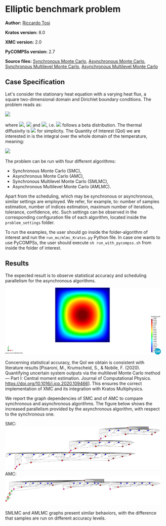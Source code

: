 # Elliptic benchmark problem

**Author:** [Riccardo Tosi](https://github.com/riccardotosi)

**Kratos version:** 8.0

**XMC version:** 2.0

**PyCOMPSs version:** 2.7

**Source files:** [Synchronous Monte Carlo](synchronous_monte_carlo), [Asynchronous Monte Carlo](asynchronous_monte_carlo), [Synchronous Multilevel Monte Carlo](synchronous_multilevel_monte_carlo), [Asynchronous Multilevel Monte Carlo](asynchronous_multilevel_monte_carlo)

## Case Specification
Let's consider the stationary heat equation with a varying heat flux, a square two-dimensional domain and Dirichlet boundary conditions. The problem reads as:

<img src="https://render.githubusercontent.com/render/math?math=\left\{\begin{matrix}
\nabla \cdot k \nabla \phi = \varepsilon f \ , \quad \phi \in \Omega\\
\phi = 0 \ , \quad \phi \in \partial \Omega
\end{matrix}\right.">

where <img src="https://render.githubusercontent.com/render/math?math=\Omega=[0,1]\times[0,1]">, <img src="https://render.githubusercontent.com/render/math?math=f=-432(x^2+y^2-x-y)"> and <img src="https://render.githubusercontent.com/render/math?math=\varepsilon \sim \beta(2,6)">, i.e. <img src="https://render.githubusercontent.com/render/math?math=\varepsilon"> follows a beta distribution. The thermal diffusivity is <img src="https://render.githubusercontent.com/render/math?math=k=1"> for simplicity. The Quantity of Interest (QoI) we are interested in is the integral over the whole domain of the temperature, meaning:

<img src="https://render.githubusercontent.com/render/math?math=QoI=\int_{\Omega}\phi(x,y)dxdy \,.">

The problem can be run with four different algorithms:

* Synchronous Monte Carlo (SMC),
* Asynchronous Monte Carlo (AMC),
* Synchronous Multilevel Monte Carlo (SMLMC),
* Asynchronous Multilevel Monte Carlo (AMLMC).

Apart from the scheduling, which may be synchronous or asynchronous, similar settings are employed. We refer, for example, to: number of samples estimation, number of indices estimation, maximum number of iterations, tolerance, confidence, etc. Such settings can be observed in the corresponding configuration file of each algorithm, located inside the `problem_settings` folder.

To run the examples, the user should go inside the folder-algorithm of interest and run the `run_mc/mlmc_Kratos.py` Python file. In case one wants to use PyCOMPSs, the user should execute `sh run_with_pycompss.sh` from inside the folder of interest.

## Results

The expected result is to observe statistical accuracy and scheduling parallelism for the asynchronous algorithms.

![Temperature](results/poisson.png)

Concerning statistical accuracy, the QoI we obtain is consistent with literature results [Pisaroni, M., Krumscheid, S., & Nobile, F. (2020). Quantifying uncertain system outputs via the multilevel Monte Carlo method — Part I: Central moment estimation. Journal of Computational Physics. https://doi.org/10.1016/j.jcp.2020.109466]. This ensures the correct implementation of XMC and its integration with Kratos Multiphysics.

We report the graph dependencies of SMC and of AMC to compare synchronous and asynchronous algorithms. The figure below shows the increased parallelism provided by the asynchronous algorithm, with respect to the synchronous one.

SMC: ![SMC graph](results/SMC_graph.PNG)
AMC: ![AMC graph](results/AMC_graph.PNG)

SMLMC and AMLMC graphs present similar behaviors, with the difference that samples are run on different accuracy levels.
